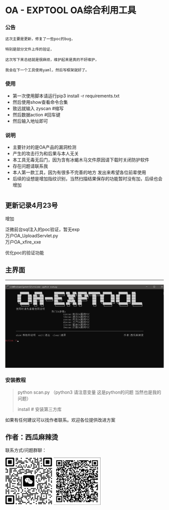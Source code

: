 # OA - EXPTOOL OA综合利用工具

### 公告
    这次主要是更新，修复了一些poc的bug，
    
    特别是部分文件上传的验证，
    
    这次写下来总结就是很麻烦，维护起来是真的不好维护，
    
    我会在下一个工具使用yaml，然后写框架就好了。

### 使用

- 第一次使用脚本请运行pip3 install -r requirements.txt
- 然后使用show查看命令合集
- 致远就输入 zyscan #缩写
- 然后数据action   #回车键
- 然后输入地址即可


### 说明
- 主要针对的是OA产品的漏洞检测
- 产生的攻击行为和后果与本人无关
- 本工具无毒无后门，因为含有冰蝎木马文件原因请下载时关闭防护软件
- 存在问题请联系我
- 本人第一款工具，因为有很多不完善的地方 发出来希望各位前辈使用
- 后续的设想是增加指纹识别，当然扫描结果保存的功能暂时没有加，后续也会增加
#


更新记录4月23号
--------------------------------------------

增加

泛微前台sql注入的poc验证，暂无exp  
万户OA_UploadServlet.py  
万户OA_xfire_xxe 

优化poc的验证功能

## 主界面

----
![cmd](readme/cmd.jpg)


### 安装教程
> python scan.py  （python3 请注意变量 这是python的问题 当然也是我的问题）
> 
> install # 安装第三方库
> 


如果有任何建议可以找作者联系。欢迎各位提供改进方案
## 作者：西瓜麻辣烫

联系方式/问题群聊：
 
![vx](readme/vx.jpg) ![ql](readme/ql.jpg)

